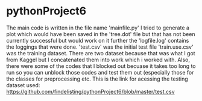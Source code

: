 # pythonProject6

The main code is written in the file name 'mainfile.py'
I tried to generate a plot which would have been saved in the 'tree.dot' file but that has not been currently successful but would work on it further
the 'logfile.log' contains the loggings that were done. 
'test.csv' was the initial test file
'train.use.csv' was the training dataset.
There are two dataset because that was what I got from Kaggel but I concatenated them into work which i worked with. 
Also, there were some of the codes that I blocked out becuase it takes too long to run so you can unblock those codes and test them out 
(especially those for the classes for preprocessing etc.
This is the link for acessing the testing dataset used: https://github.com/findelisting/pythonProject6/blob/master/test.csv

